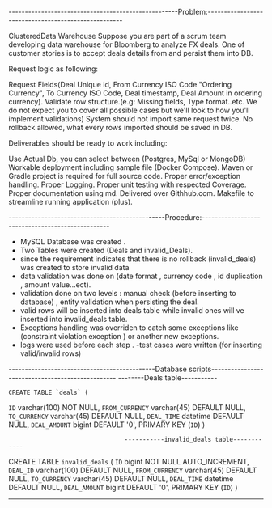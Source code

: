 ----------------------------------------------------Problem:----------------------------------------------------

ClusteredData Warehouse
Suppose you are part of a scrum team developing data warehouse for Bloomberg to analyze FX deals. One of customer stories is to accept deals details from and persist them into DB.


Request logic as following:

Request Fields(Deal Unique Id, From Currency ISO Code "Ordering Currency", To Currency ISO Code, Deal timestamp, Deal Amount in ordering currency).
Validate row structure.(e.g: Missing fields, Type format..etc. We do not expect you to cover all possible cases but we'll look to how you'll implement validations)
System should not import same request twice.
No rollback allowed, what every rows imported should be saved in DB.

Deliverables should be ready to work including:

Use Actual Db, you can select between (Postgres, MySql or MongoDB)
Workable deployment including sample file (Docker Compose).
Maven or Gradle project is required for full source code.
Proper error/exception handling.
Proper Logging.
Proper unit testing with respected Coverage.
Proper documentation using md.
Delivered over Githhub.com.
Makefile to streamline running application (plus).

------------------------------------------------Procedure:-------------------------------------------------

- MySQL Database was created . 
- Two Tables were created (Deals and invalid_Deals).
- since the requirement indicates that there is no rollback (invalid_deals) was created to store invalid data
- data validation was done on (date format , currency code , id duplication , amount value...ect).
- validation done on two levels : manual check (before inserting to database) , entity validation when persisting the deal.
- valid rows will be inserted into deals table while invalid ones will ve inserted into invalid_deals table.
- Exceptions handling was overriden to catch some exceptions like (constraint violation exception ) or another new exceptions.
- logs were used before each step .
-test cases were written (for inserting valid/invalid rows)

---------------------------------------------Database scripts-------------------------------------------------
                                        --------Deals table-----------

    CREATE TABLE `deals` (
  `ID` varchar(100) NOT NULL,
  `FROM_CURRENCY` varchar(45) DEFAULT NULL,
  `TO_CURRENCY` varchar(45) DEFAULT NULL,
  `DEAL_TIME` datetime DEFAULT NULL,
  `DEAL_AMOUNT` bigint DEFAULT '0',
  PRIMARY KEY (`ID`)
)

                                    -----------invalid_deals table------------

CREATE TABLE `invalid_deals` (
  `ID` bigint NOT NULL AUTO_INCREMENT,
  `DEAL_ID` varchar(100) DEFAULT NULL,
  `FROM_CURRENCY` varchar(45) DEFAULT NULL,
  `TO_CURRENCY` varchar(45) DEFAULT NULL,
  `DEAL_TIME` datetime DEFAULT NULL,
  `DEAL_AMOUNT` bigint DEFAULT '0',
  PRIMARY KEY (`ID`)
)

 ---------------------------------------------------------------------------------------------------------------------                       


